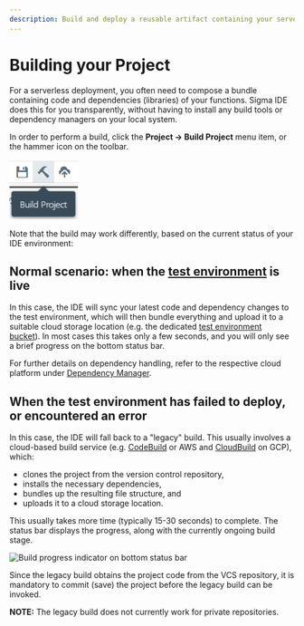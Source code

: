 ```yaml
---
description: Build and deploy a reusable artifact containing your serverless project's code with Sigma cloud IDE, right inside your browser
---
```


# Building your Project

For a serverless deployment, you often need to compose a bundle containing code and dependencies (libraries) of your functions.
Sigma IDE does this for you transparently, without having to install any build tools or dependency managers on your local system.

In order to perform a build, click the **Project &rarr; Build Project** menu item, or the hammer icon on the toolbar.

![Build Project button on toolbar](images/build-project-toolbar-button.png)

Note that the build may work differently, based on the current status of your IDE environment:


## Normal scenario: when the [test environment](../test/test.md) is live

In this case, the IDE will sync your latest code and dependency changes to the test environment,
which will then bundle everything and upload it to a suitable cloud storage location
(e.g. the dedicated [test environment bucket](../test/test.md#internals)).
In most cases this takes only a few seconds, and you will only see a brief progress on the bottom status bar.

For further details on dependency handling, refer to the respective cloud platform under
[Dependency Manager](../project-info/dependency-manager.md).


## When the test environment has failed to deploy, or encountered an error

In this case, the IDE will fall back to a "legacy" build. This usually involves a cloud-based build service
(e.g. [CodeBuild](https://aws.amazon.com/codebuild/) or AWS and [CloudBuild](https://cloud.google.com/cloud-build/) on GCP), which:

* clones the project from the version control repository,
* installs the necessary dependencies,
* bundles up the resulting file structure, and
* uploads it to a cloud storage location.

This usually takes more time (typically 15-30 seconds) to complete.
The status bar displays the progress, along with the currently ongoing build stage.

![Build progress indicator on bottom status bar](../../images/guide/status_bar_progress.png)

Since the legacy build obtains the project code from the VCS repository,
it is mandatory to commit (save) the project before the legacy build can be invoked.

**NOTE:**
The legacy build does not currently work for private repositories.